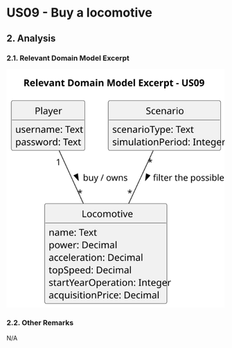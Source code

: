 # US09 - Buy a locomotive

## 2. Analysis

### 2.1. Relevant Domain Model Excerpt 

![US09 - Buy a locomotive](svg/US09-analysis.svg)

### 2.2. Other Remarks

N/A